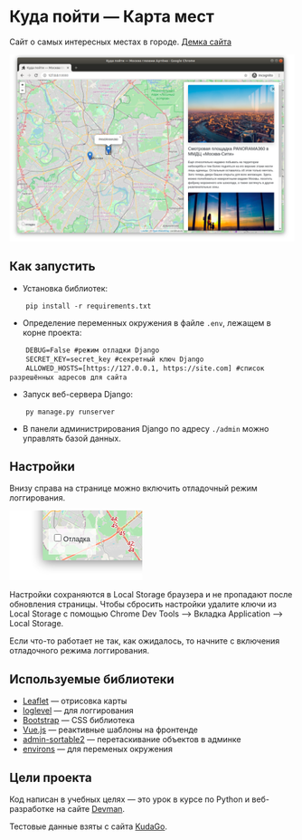 # Куда пойти — Карта мест

Cайт о самых интересных местах в городе. [Демка сайта](https://devmanorg.github.io/where-to-go-frontend/)

![&#x41A;&#x443;&#x434;&#x430; &#x43F;&#x43E;&#x439;&#x442;&#x438;](/site.png)

## Как запустить

* Установка библиотек:
```commandline
    pip install -r requirements.txt
```
* Определение переменных окружения в файле `.env`, лежащем в корне проекта:
```dotenv
    DEBUG=False #режим отладки Django
    SECRET_KEY=secret_key #секретный ключ Django
    ALLOWED_HOSTS=[https://127.0.0.1, https://site.com] #список разрешённых адресов для сайта
```
* Запуск веб-сервера Django:
```commandline
    py manage.py runserver
```
* В панели администрирования Django по адресу `./admin` можно управлять базой данных.

## Настройки

Внизу справа на странице можно включить отладочный режим логгирования.

![debug mode](/debug-option.png)

Настройки сохраняются в Local Storage браузера и не пропадают после обновления страницы. Чтобы сбросить настройки удалите ключи из Local Storage с помощью Chrome Dev Tools —&gt; Вкладка Application —&gt; Local Storage.

Если что-то работает не так, как ожидалось, то начните с включения отладочного режима логгирования.

<a href="#" id="data-sources"></a>

## Используемые библиотеки

* [Leaflet](https://leafletjs.com/) — отрисовка карты
* [loglevel](https://www.npmjs.com/package/loglevel) — для логгирования
* [Bootstrap](https://getbootstrap.com/) — CSS библиотека
* [Vue.js](https://ru.vuejs.org/) — реактивные шаблоны на фронтенде
* [admin-sortable2](https://django-admin-sortable2.readthedocs.io/en/latest/) — перетаскивание объектов в админке
* [environs](https://pypi.org/project/environs/#usage-with-django) — для переменых окружения

## Цели проекта

Код написан в учебных целях — это урок в курсе по Python и веб-разработке на сайте [Devman](https://dvmn.org).

Тестовые данные взяты с сайта [KudaGo](https://kudago.com).

